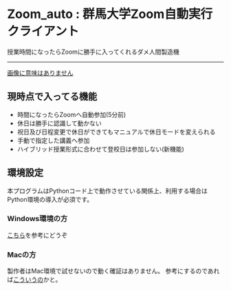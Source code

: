 # Zoom_auto : 群馬大学Zoom自動実行クライアント
授業時間になったらZoomに勝手に入ってくれるダメ人間製造機
___
[画像に意味はありません](https://github.com/ishida-shunya/Zoom_Auto/blob/images/otintin.gif)

## 現時点で入ってる機能
* 時間になったらZoomへ自動参加(5分前)
* 休日は勝手に認識して動かない
* 祝日及び日程変更で休日ができてもマニュアルで休日モードを変えられる
* 手動で指定した講義へ参加
* ハイブリッド授業形式に合わせて登校日は参加しない(新機能)

## 環境設定
本プログラムはPythonコード上で動作させている関係上、利用する場合はPython環境の導入が必須です。
### Windows環境の方
[こちら](https://qiita.com/New_enpitsu_15/items/ee95bde0858e9f77acf0)を参考にどうぞ

### Macの方
製作者はMac環境で試せないので動く確証はありません。
参考にするのであれば[こういうの](https://daeudaeu.com/python-gui-install/#Python_Launcher_Python)かと。
